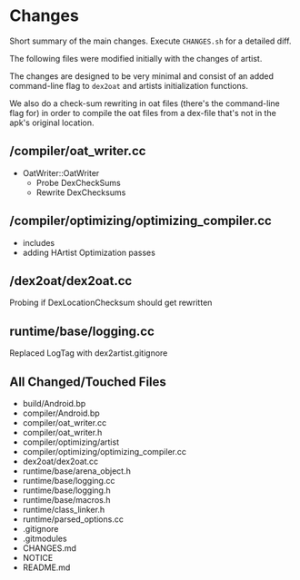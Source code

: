# Changes

Short summary of the main changes. Execute `CHANGES.sh` for a detailed diff.

The following files were modified initially with the changes of artist.

The changes are designed to be very minimal and consist of an added command-line flag to `dex2oat` and artists
initialization functions.

We also do a check-sum rewriting in oat files (there's the command-line flag for) in order to compile the oat files
from a dex-file that's not in the apk's original location.

## /compiler/oat_writer.cc

- OatWriter::OatWriter
    - Probe DexCheckSums
    - Rewrite DexChecksums

## /compiler/optimizing/optimizing_compiler.cc 

- includes
- adding HArtist Optimization passes

## /dex2oat/dex2oat.cc

Probing if DexLocationChecksum should get rewritten

## runtime/base/logging.cc

Replaced LogTag with dex2artist.gitignore

## All Changed/Touched Files

- build/Android.bp
- compiler/Android.bp
- compiler/oat_writer.cc
- compiler/oat_writer.h
- compiler/optimizing/artist
- compiler/optimizing/optimizing_compiler.cc
- dex2oat/dex2oat.cc
- runtime/base/arena_object.h
- runtime/base/logging.cc
- runtime/base/logging.h
- runtime/base/macros.h
- runtime/class_linker.h
- runtime/parsed_options.cc
- .gitignore
- .gitmodules
- CHANGES.md
- NOTICE
- README.md